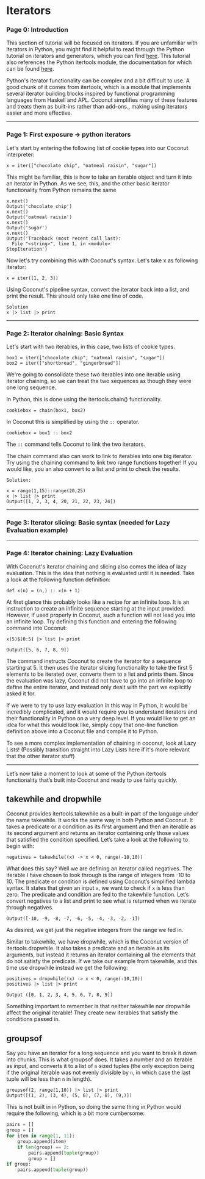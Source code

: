 # Iterators

### Page 0: Introduction

This section of tutorial will be focused on iterators. If you are unfamiliar with iterators in Python, you might find it helpful to read through the Python tutorial on iterators and generators, which you can find [here](https://docs.Python.org/3/tutorial/classes.html#iterators). This tutorial also references the Python itertools module, the documentation for which can be found [here](https://docs.Python.org/2/library/itertools.html).

Python's iterator functionality can be complex and a bit difficult to use. A good chunk of it comes from itertools, which is a module that implements several iterator building blocks inspired by functional programming languages from Haskell and APL. Coconut simplifies many of these features and treats them as built-ins rather than add-ons., making using iterators easier and more effective.

***
### Page 1: First exposure -> python iterators

Let's start by entering the following list of cookie types into our Coconut interpreter:
```
x = iter(["chocolate chip", "oatmeal raisin", "sugar"])
```
This might be familiar, this is how to take an iterable object and turn it into an iterator in Python. As we see, this, and the other basic iterator functionality from Python remains the same
```
x.next()
Output('chocolate chip')
x.next()
Output('oatmeal raisin')
x.next()
Output('sugar')
x.next()
Output('Traceback (most recent call last):
  File "<string>", line 1, in <module>
StopIteration')
```


Now let's try combining this with Coconut's syntax. Let's take x as following iterator:
```
x = iter([1, 2, 3])
```
Using Coconut's pipeline syntax, convert the iterator back into a list, and print the result. This should only take one line of code.
```
Solution
x |> list |> print
```

***
### Page 2: Iterator chaining: Basic Syntax

Let's start with two iterables, in this case, two lists of cookie types.
```
box1 = iter(["chocolate chip", "oatmeal raisin", "sugar"])
box2 = iter(["shortbread", "gingerbread"])
```
We're going to consolidate these two iterables into one iterable using iterator chaining, so we can treat the two sequences as though they were one long sequence.

In Python, this is done using the itertools.chain() functionality.
```
cookiebox = chain(box1, box2)
```

 In Coconut this is simplified by using the `::` operator.
```
cookiebox = box1 :: box2
```
The `::` command tells Coconut to link the two iterators.


The chain command also can work to link to iterables into one big iterator. Try using the chaining command to link two range functions together! If you would like, you an also convert to a list and print to check the results.
```
Solution:

x = range(1,15)::range(20,25)
x |> list |> print
Output([1, 2, 3, 4, 20, 21, 22, 23, 24])

```

***
### Page 3: Iterator slicing: Basic syntax (needed for Lazy Evaluation example)

***
### Page 4: Iterator chaining: Lazy Evaluation

With Coconut's iterator chaining and slicing also comes the idea of lazy evaluation. This is the idea that nothing is evaluated until it is needed. Take a look at the following function definition:
```
def x(n) = (n,) :: x(n + 1)
```
At first glance this probably looks like a recipe for an infinite loop. It is an instruction to create an infinite sequence starting at the input provided. However, if used properly in Coconut, such a function will not lead you into an infinite loop. Try defining this function and entering the following command into Coconut:
```
x(5)$[0:5] |> list |> print

Output([5, 6, 7, 8, 9])
```
The command instructs Coconut to create the iterator for a sequence starting at 5. It then uses the iterator slicing functionality to take the first 5 elements to be iterated over, converts them to a list and prints them. Since the evaluation was lazy, Coconut did not have to go into an infinite loop to define the entire iterator, and instead only dealt with the part we explicitly asked it for.

If we were to try to use lazy evaluation in this way in Python, it would be incredibly complicated, and it would require you to understand iterators and their functionality in Python on a very deep level. If you would like to get an idea for what this would look like, simply copy that one-line function definition above into a Coconut file and compile it to Python.

To see a more complex implementation of chaining in coconut, look at Lazy Lists! (Possibly transition straight into Lazy Lists here if it's more relevant that the other iterator stuff)

***

Let’s now take a moment to look at some of the Python itertools functionality that’s built into Coconut and ready to use fairly quickly.

## takewhile and dropwhile

Coconut provides itertools.takewhile as a built-in part of the language under the name takewhile. It works the same way in both Python and Coconut. It takes a predicate or a condition as its first argument and then an iterable as its second argument and returns an iterator containing only those values that satisfied the condition specified. Let’s take a look at the following to begin with:

```
negatives = takewhile((x) -> x < 0, range(-10,10))
```

What does this say? Well we are defining an iterator called negatives. The iterable I have chosen to look through is the range of integers from -10 to 10. The predicate or condition is defined using Coconut’s simplified lambda syntax. It states that given an input `x`, we want to check if `x` is less than zero. The predicate and condition are fed to the takewhile function. Let’s convert negatives to a list and print to see what is returned when we iterate through negatives.

```
Output([-10, -9, -8, -7, -6, -5, -4, -3, -2, -1])
```

As desired, we get just the negative integers from the range we fed in.

Similar to takewhile, we have dropwhile, which is the Coconut version of itertools.dropwhile. It also takes a predicate and an iterable as its arguments, but instead it returns an iterator containing all the elements that do not satisfy the predicate. If we take our example from takewhile, and this time use dropwhile instead we get the following:

```
positives = dropwhile((x) -> x < 0, range(-10,10))
positives |> list |> print

Output ([0, 1, 2, 3, 4, 5, 6, 7, 8, 9])
```

Something important to remember is that neither takewhile nor dropwhile affect the original iterable! They create new iterables that satisfy the conditions passed in.

## groupsof

Say you have an iterator for a long sequence and you want to break it down into chunks. This is what groupsof does. It takes a number and an iterable as input, and converts it to a list of `n` sized tuples (the only exception being if the original iterable was not evenly divisible by `n`, in which case the last tuple will be less than `n` in length).

```
groupsof(2, range(1,10)) |> list |> print
Output([(1, 2), (3, 4), (5, 6), (7, 8), (9,)])
```

This is not built in in Python, so doing the same thing in Python would require the following, which is a bit more cumbersome:

```python
pairs = []
group = []
for item in range(1, 11):
    group.append(item)
    if len(group) == 2:
        pairs.append(tuple(group))
        group = []
if group:
    pairs.append(tuple(group))
```
